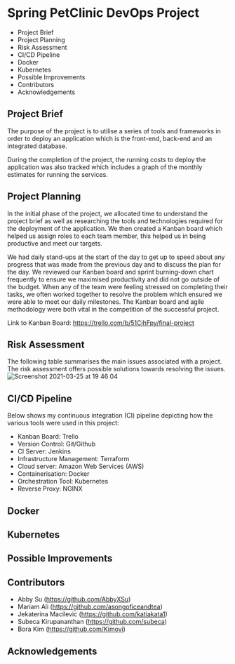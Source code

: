 # Spring PetClinic DevOps Project           

*	Project Brief
* Project Planning
* Risk Assessment
* CI/CD Pipeline
* Docker
* Kubernetes
* Possible Improvements
* Contributors
* Acknowledgements

## Project Brief

The purpose of the project is to utilise a series of tools and frameworks in order to deploy an application which is the front-end, back-end and an integrated database.

During the completion of the project, the running costs to deploy the application was also tracked which includes a graph of the monthly estimates for running the services.

## Project Planning

In the initial phase of the project, we allocated time to understand the project brief as well as researching the tools and technologies required for the deployment of the application. We then created a Kanban board which helped us assign roles to each team member, this helped us in being productive and meet our targets.

We had daily stand-ups at the start of the day to get up to speed about any progress that was made from the previous day and to discuss the plan for the day. 	We reviewed our Kanban board and sprint burning-down chart frequently to ensure we maximised productivity and did not go outside of the budget. When any of the team were feeling stressed on completing their tasks, we often worked together to resolve the problem which ensured we were able to meet our daily milestones. The Kanban board and agile methodology were both vital in the competition of the successful project.

Link to Kanban Board: https://trello.com/b/51CjhFpy/final-project

## Risk Assessment

The following table summarises the main issues associated with a project. The risk assessment offers possible solutions towards resolving the issues. 
<br>
![Screenshot 2021-03-25 at 19 46 04](https://user-images.githubusercontent.com/62849876/112534285-c7b9e800-8da2-11eb-9c73-0dd65f5ebc72.png)

## CI/CD Pipeline

Below shows my continuous integration (CI) pipeline depicting how the various tools were used in this project:

* Kanban Board: Trello
* Version Control: Git/Github
* CI Server: Jenkins
* Infrastructure Management: Terraform
* Cloud server: Amazon Web Services (AWS)
* Containerisation: Docker
* Orchestration Tool: Kubernetes
* Reverse Proxy: NGINX

## Docker

## Kubernetes

## Possible Improvements

## Contributors
- Abby Su (https://github.com/AbbyXSu)
- Mariam Ali (https://github.com/asongoficeandtea)
- Jekaterina Macilevic (https://github.com/katiakata1)
- Subeca Kirupananthan (https://github.com/subeca)
- Bora Kim (https://github.com/Kimovi)

## Acknowledgements
